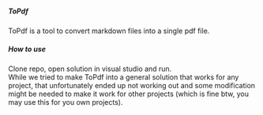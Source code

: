 ##### ToPdf
ToPdf is a tool to convert markdown files into a single pdf file.

##### How to use
Clone repo, open solution in visual studio and run.\
While we tried to make ToPdf into a general solution that works for any project, that unfortunately ended up not working out and some modification might be needed to make it work for other projects (which is fine btw, you may use this for you own projects).

